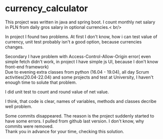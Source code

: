 # currency_calculator

This project was written in java and spring boot. I count monthly net salary in PLN from daily gros salary in optional currencies.< br/>

In project I found two problems. At first I don't know, how i can test value of currency, unit test probably isn't a good option, because currencies changes. <br />

Secondary I have problem with Access-Control-Allow-Origin error( even simple fetch didn't work, in project I have simple js UI, because I don't know front-end framework) <br />
Due to evening extra classes from python (16.04 - 19.04), all day Scrum activities(20.04-22.04) and some projects and test at University,
I haven't enough time to solute that problem.<br />

I did unit test to count and round value of net value.<br />

I think, that code is clear, names of variables, methods and classes  decribe well problem.<br />

Some commits disappeared. The reason is the project suddenly started to have some errors. I pulled from github last version.
I don't know, why commits  were removed. <br />
Thank you in advance for your time, checking this solution.<br />
